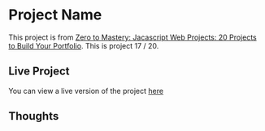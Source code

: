 # Project Name

This project is from [Zero to Mastery: Jacascript Web Projects: 20 Projects to Build Your Portfolio](https://academy.zerotomastery.io/p/javascript-projects).
This is project 17 / 20.

## Live Project

You can view a live version of the project [here]()

## Thoughts
